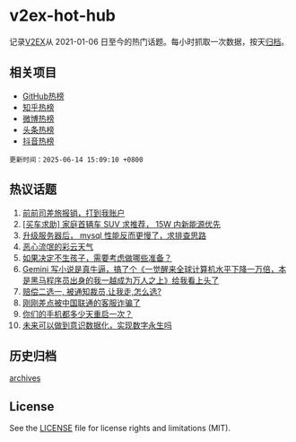 # v2ex-hot-hub

 记录[V2EX](https://www.v2ex.com/)从 2021-01-06 日至今的热门话题。每小时抓取一次数据，按天[归档](archives)。
 
 ## 相关项目

- [GitHub热榜](https://github.com/snaildev/github-hot-hub)
- [知乎热榜](https://github.com/snaildev/zhihu-hot-hub)
- [微博热榜](https://github.com/snaildev/weibo-hot-hub)
- [头条热榜](https://github.com/snaildev/toutiao-hot-hub)
- [抖音热榜](https://github.com/snaildev/douyin-hot-hub)


 `更新时间：2025-06-14 15:09:10 +0800`

## 热议话题

1. [前前司差旅报销，打到我账户](https://www.v2ex.com/t/1138438)
1. [[买车求助] 家庭首辆车 SUV 求推荐， 15W 内新能源优先](https://www.v2ex.com/t/1138412)
1. [升级服务器后， mysql 性能反而更慢了，求排查思路](https://www.v2ex.com/t/1138433)
1. [恶心流氓的彩云天气](https://www.v2ex.com/t/1138528)
1. [如果决定不生孩子，需要考虑做哪些准备？](https://www.v2ex.com/t/1138501)
1. [Gemini 写小说是真牛逼，搞了个《一觉醒来全球计算机水平下降一万倍，本是黑马程序员出身的我一越成为万人之上》给我看上头了](https://www.v2ex.com/t/1138419)
1. [赔偿二选一, 被通知裁员,让我走,怎么选?](https://www.v2ex.com/t/1138446)
1. [刚刚差点被中国联通的客服诈骗了](https://www.v2ex.com/t/1138431)
1. [你们的手机都多少天重启一次？](https://www.v2ex.com/t/1138550)
1. [未来可以做到意识数据化，实现数字永生吗](https://www.v2ex.com/t/1138534)

## 历史归档

[archives](archives)

## License

See the [LICENSE](LICENSE) file for license rights and limitations (MIT).
